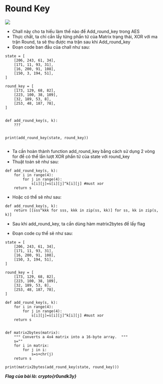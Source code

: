 # Round Key

![](https://i.imgur.com/IXlSfuo.png)

-   Chall này cho ta hiểu làm thế nào để Add_round_key trong AES
-   Thực chất, ta chỉ cần lấy từng phần tử của Matrix trạng thái, XOR với ma trận Round, ta sẽ thu được ma trận sau khi Add_round_key
-   Đoạn code ban đầu của chall như sau:
```
state = [
    [206, 243, 61, 34],
    [171, 11, 93, 31],
    [16, 200, 91, 108],
    [150, 3, 194, 51],
]

round_key = [
    [173, 129, 68, 82],
    [223, 100, 38, 109],
    [32, 189, 53, 8],
    [253, 48, 187, 78],
]


def add_round_key(s, k):
    ???


print(add_round_key(state, round_key))


```
-   Ta cần hoàn thành function add_round_key bằng cách sử dụng 2 vòng for để có thể lần lượt XOR phần tử của state với round_key
-   Thuật toán sẽ như sau:
```
def add_round_key(s, k):
    for i in range(4):
        for j in range(4):
            s[i][j]=s[i][j]^k[i][j] #must xor
    return s
```
-   Hoặc có thể sẽ như sau:
```
def add_round_key(s, k):
    return [[sss^kkk for sss, kkk in zip(ss, kk)] for ss, kk in zip(s, k)]
```
-   Sau khi add_round_key, ta cần dùng hàm matrix2bytes để lấy flag

-   Đoạn code cụ thể sẽ như sau:
```
state = [
    [206, 243, 61, 34],
    [171, 11, 93, 31],
    [16, 200, 91, 108],
    [150, 3, 194, 51],
]

round_key = [
    [173, 129, 68, 82],
    [223, 100, 38, 109],
    [32, 189, 53, 8],
    [253, 48, 187, 78],
]

def add_round_key(s, k):
    for i in range(4):
        for j in range(4):
            s[i][j]=s[i][j]^k[i][j] #must xor
    return s
            

def matrix2bytes(matrix):
    """ Converts a 4x4 matrix into a 16-byte array.  """
    s=""
    for i in matrix:
        for j in i:
            s=s+chr(j)
    return s

print(matrix2bytes(add_round_key(state, round_key)))

```
***Flag của bài là: crypto{r0undk3y}***